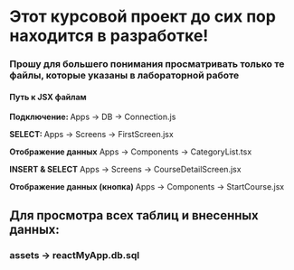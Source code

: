<h1><b>Этот курсовой проект до сих пор находится в разработке! </b></h1> 
<h3>Прошу для большего понимания просматривать только те файлы, которые указаны в лабораторной работе</h3>

<p>
  <h4><b>Путь к JSX файлам</b></h4> </p>
 <p> <b>Подключение: </b> Apps -> DB -> Connection.js </p>
<p>  <b>SELECT: </b> Apps -> Screens -> FirstScreen.jsx </p>
 <p> <b>Отображение данных</b> Apps -> Components -> CategoryList.tsx </p>
 <p> <b>INSERT & SELECT</b> Apps -> Screens -> CourseDetailScreen.jsx </p>
<p>  <b>Отображение данных (кнопка) </b> Apps -> Components -> StartCourse.jsx
</p>
<p>
  <h2>
    Для просмотра всех таблиц и внесенных данных:
  </h2>
  <h3>assets -> reactMyApp.db.sql</h3>
</p>
